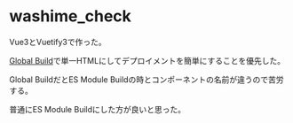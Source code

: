# washime_check

Vue3とVuetify3で作った。

[Global Build](https://vuejs.org/guide/quick-start.html#using-vue-from-cdn)で単一HTMLにしてデプロイメントを簡単にすることを優先した。


Global BuildだとES Module Buildの時とコンポーネントの名前が違うので苦労する。

普通にES Module Buildにした方が良いと思った。
